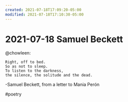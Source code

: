 ```yaml
---
created: 2021-07-18T17:09:20-05:00
modified: 2021-07-18T17:10:30-05:00
---
```

# 2021-07-18 Samuel Beckett

@chowleen: 

    Right, off to bed. 
    So as not to sleep. 
    To listen to the darkness, 
    the silence, the solitude and the dead.

-Samuel Beckett, 
from a letter to Mania Perón

#poetry 
